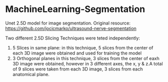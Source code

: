 # MachineLearning-Segmentation
Unet 2.5D model for image segmentation. Original resource: https://github.com/jocicmarko/ultrasound-nerve-segmentation

Two different 2.5D Slicing Techniques were teted independently:
1. 5 Slices in same plane:
in this technique, 5 slices from the center of each 3D image were obtained and used for training the model
2. 3 Orthogonal planes
in this technique, 3 slices from the center of eaxh 3D image were obtained, however in 3 different axes, the x, y & z.A total of 9 slices were taken from each 3D image, 3 slices from each anatomical plane.
